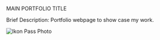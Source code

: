 MAIN PORTFOLIO TITLE

Brief Description: Portfolio webpage to show case my work.

![Ikon Pass Photo](https://user-images.githubusercontent.com/89321676/130336398-eb04b709-fc57-40c4-a7bb-16b948f88858.jpg)


